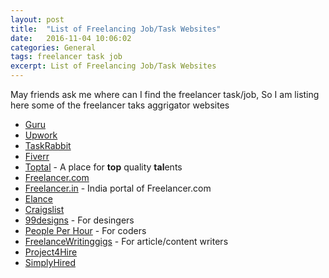 ```yaml
---
layout: post
title:  "List of Freelancing Job/Task Websites"
date:   2016-11-04 10:06:02
categories: General
tags: freelancer task job
excerpt: List of Freelancing Job/Task Websites
---
```


May friends ask me where can I find the freelancer task/job, So I am listing here some of the freelancer taks aggrigator websites

* [Guru](http://www.guru.com)
* [Upwork](https://www.upwork.com)
* [TaskRabbit](https://www.taskrabbit.com)
* [Fiverr](https://www.fiverr.com)
* [Toptal](https://www.toptal.com/) - A place for **top** quality <b>tal</b>ents
* [Freelancer.com](https://www.freelancer.com/job/)
* [Freelancer.in](https://www.freelancer.in) - India portal of Freelancer.com
* [Elance](https://www.elance.com)
* [Craigslist](http://www.craigslist.org/about/sites)
* [99designs](https://99designs.com) - For desingers
* [People Per Hour](https://www.peopleperhour.com) - For coders
* [FreelanceWritinggigs](http://www.freelancewritinggigs.com) - For article/content writers
* [Project4Hire](https://www.project4hire.com)
* [SimplyHired](http://www.simplyhired.com)
